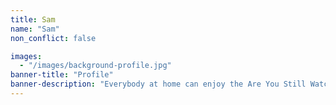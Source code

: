```yaml
---
title: Sam
name: "Sam"
non_conflict: false

images:
  - "/images/background-profile.jpg"
banner-title: "Profile"
banner-description: "Everybody at home can enjoy the Are You Still Watching experience using their profile to watch saved shows, movies and series. Each recommendations is unique to each member."
---
```

